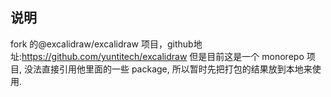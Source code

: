 ## 说明
fork 的@excalidraw/excalidraw 项目，github地址:https://github.com/yuntitech/excalidraw
但是目前这是一个 monorepo 项目, 没法直接引用他里面的一些 package, 所以暂时先把打包的结果放到本地来使用.
